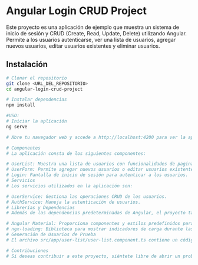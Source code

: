 # Angular Login CRUD Project

Este proyecto es una aplicación de ejemplo que muestra un sistema de inicio de sesión y CRUD (Create, Read, Update, Delete) utilizando Angular. Permite a los usuarios autenticarse, ver una lista de usuarios, agregar nuevos usuarios, editar usuarios existentes y eliminar usuarios.

## Instalación

```bash
# Clonar el repositorio
git clone <URL_DEL_REPOSITORIO>
cd angular-login-crud-project

# Instalar dependencias
npm install

#USO:
# Iniciar la aplicación
ng serve

# Abre tu navegador web y accede a http://localhost:4200 para ver la aplicación en funcionamiento.

# Componentes
# La aplicación consta de los siguientes componentes:

# UserList: Muestra una lista de usuarios con funcionalidades de paginación, edición y eliminación.
# UserForm: Permite agregar nuevos usuarios o editar usuarios existentes.
# Login: Pantalla de inicio de sesión para autenticar a los usuarios.
# Servicios
# Los servicios utilizados en la aplicación son:

# UserService: Gestiona las operaciones CRUD de los usuarios.
# AuthService: Maneja la autenticación de usuarios.
# Librerías y Dependencias
# Además de las dependencias predeterminadas de Angular, el proyecto también utiliza las siguientes librerías y dependencias:

# Angular Material: Proporciona componentes y estilos predefinidos para una interfaz de usuario moderna.
# ngx-loading: Biblioteca para mostrar indicadores de carga durante las operaciones asíncronas.
# Generación de Usuarios de Prueba
# El archivo src/app/user-list/user-list.component.ts contiene un código de ejemplo para generar 30 usuarios de prueba con datos aleatorios. Puedes utilizar este # código para crear una lista inicial de usuarios en tu aplicación.

# Contribuciones
# Si deseas contribuir a este proyecto, siéntete libre de abrir un problema o enviar una solicitud de extracción. Estamos abiertos a sugerencias y mejoras.